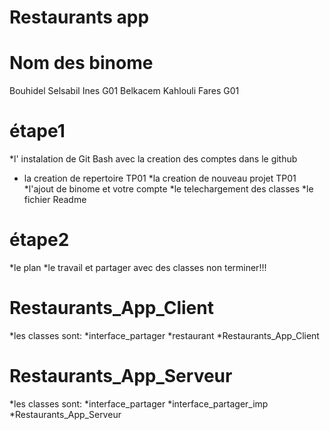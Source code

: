 # Restaurants app
# Nom des binome
Bouhidel Selsabil Ines G01
Belkacem Kahlouli Fares G01
# étape1
*l' instalation de Git Bash avec la creation des comptes dans le github
* la creation de repertoire TP01
*la creation de nouveau projet TP01
*l'ajout de binome et votre compte
*le telechargement des classes
*le fichier Readme
# étape2
*le plan 
*le travail et partager avec des classes non terminer!!!
# Restaurants_App_Client
*les classes sont: 
*interface_partager
*restaurant
*Restaurants_App_Client
# Restaurants_App_Serveur
*les classes sont:
*interface_partager
*interface_partager_imp
*Restaurants_App_Serveur
